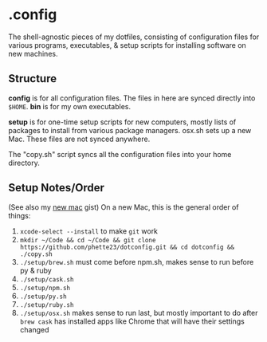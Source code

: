 # .config

The shell-agnostic pieces of my dotfiles, consisting of configuration files for various programs, executables, & setup scripts for installing software on new machines.

## Structure

**config** is for all configuration files. The files in here are synced directly into `$HOME`. **bin** is for my own executables.

**setup** is for one-time setup scripts for new computers, mostly lists of packages to install from various package managers. osx.sh sets up a new Mac. These files are not synced anywhere.

The "copy.sh" script syncs all the configuration files into your home directory.

## Setup Notes/Order

(See also my [new mac](https://gist.github.com/phette23/735f2816b261cb7592be4bd36e24d987) gist) On a new Mac, this is the general order of things:

1. `xcode-select --install` to make `git` work
1. `mkdir ~/Code && cd ~/Code && git clone https://github.com/phette23/dotconfig.git && cd dotconfig && ./copy.sh`
1. `./setup/brew.sh` must come before npm.sh, makes sense to run before py & ruby
1. `./setup/cask.sh`
1. `./setup/npm.sh`
1. `./setup/py.sh`
1. `./setup/ruby.sh`
1. `./setup/osx.sh` makes sense to run last, but mostly important to do after `brew cask` has installed apps like Chrome that will have their settings changed
